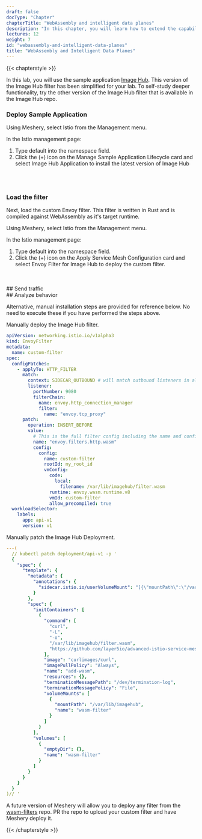 ```yaml
---
draft: false
docType: "Chapter"
chapterTitle: "WebAssembly and intelligent data planes"
description: "In this chapter, you will learn how to extend the capabilities of Istio using WebAssembly filters, enabling intelligent data plane operations for advanced traffic management and processing."
lectures: 12
weight: 7
id: "webassembly-and-intelligent-data-planes"
title: "WebAssembly and Intelligent Data Planes"
---
```


{{< chapterstyle >}}

In this lab, you will use the sample application [Image Hub](https://github.com/layer5io/image-hub). This version of the Image Hub filter has been simplified for your lab. To self-study deeper functionality, try the other version of the Image Hub filter that is available in the Image Hub repo.

### Deploy Sample Application

Using Meshery, select Istio from the Management menu.

In the Istio management page:

1. Type default into the namespace field.
2. Click the (+) icon on the Manage Sample Application Lifecycle card and select Image Hub Application to install the latest version of Image Hub

<br />
<br />

### Load the filter

Next, load the custom Envoy filter. This filter is written in Rust and is compiled against WebAssembly as it's target runtime.

Using Meshery, select Istio from the Management menu.

In the Istio management page:

1. Type default into the namespace field.
2. Click the (+) icon on the Apply Service Mesh Configuration card and select Envoy Filter for Image Hub to deploy the custom filter.

<br />
<br />
## Send traffic
<br />
## Analyze behavior

Alternative, manual installation steps are provided for reference below. No need to execute these if you have performed the steps above.

Manually deploy the Image Hub filter.

```yaml
apiVersion: networking.istio.io/v1alpha3
kind: EnvoyFilter
metadata:
  name: custom-filter
spec:
  configPatches:
    - applyTo: HTTP_FILTER
      match:
        context: SIDECAR_OUTBOUND # will match outbound listeners in all sidecars
        listener:
          portNumber: 9080
          filterChain:
            name: envoy.http_connection_manager
            filter:
              name: "envoy.tcp_proxy"
      patch:
        operation: INSERT_BEFORE
        value:
          # This is the full filter config including the name and config or typed_config section.
          name: "envoy.filters.http.wasm"
          config:
            config:
              name: custom-filter
              rootId: my_root_id
              vmConfig:
                code:
                  local:
                    filename: /var/lib/imagehub/filter.wasm
                runtime: envoy.wasm.runtime.v8
                vmId: custom-filter
                allow_precompiled: true
  workloadSelector:
    labels:
      app: api-v1
      version: v1
```

Manually patch the Image Hub Deployment.

```yaml
---(
  // kubectl patch deployment/api-v1 -p '
  {
    "spec": {
      "template": {
        "metadata": {
          "annotations": {
            "sidecar.istio.io/userVolumeMount": "[{\"mountPath\":\"/var/lib/imagehub\",\"name\":\"wasm-filter\"}]"
          }
        },
        "spec": {
          "initContainers": [
            {
              "command": [
                "curl",
                "-L",
                "-o",
                "/var/lib/imagehub/filter.wasm",
                "https://github.com/layer5io/advanced-istio-service-mesh-workshop/raw/master/lab-7/ratelimiter/ratelimit-filter.wasm"
              ],
              "image": "curlimages/curl",
              "imagePullPolicy": "Always",
              "name": "add-wasm",
              "resources": {},
              "terminationMessagePath": "/dev/termination-log",
              "terminationMessagePolicy": "File",
              "volumeMounts": [
                {
                  "mountPath": "/var/lib/imagehub",
                  "name": "wasm-filter"
                }
              ]
            }
          ],
          "volumes": [
            {
              "emptyDir": {},
              "name": "wasm-filter"
            }
          ]
        }
      }
    }
  }
)// '

```

A future version of Meshery will allow you to deploy any filter from the [wasm-filters](https://github.com/layer5io/wasm-filters) repo. PR the repo to upload your custom filter and have Meshery deploy it.

{{< /chapterstyle >}}
